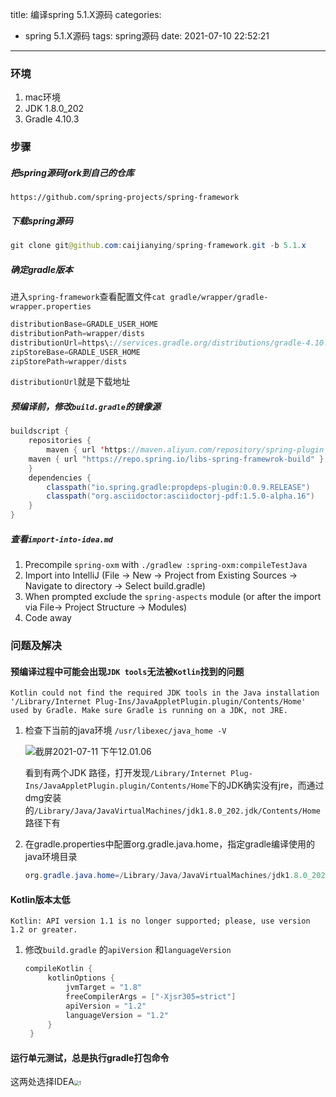 title: 编译spring 5.1.X源码
categories:

  - spring 5.1.X源码
tags: spring源码
date: 2021-07-10 22:52:21

---

### 环境

1. mac环境
2. JDK 1.8.0_202
3. Gradle 4.10.3

### 步骤

##### 把spring源码fork到自己的仓库

`https://github.com/spring-projects/spring-framework`

<!--more-->

##### 下载spring源码

```java
git clone git@github.com:caijianying/spring-framework.git -b 5.1.x
```

##### 确定gradle版本

进入`spring-framework`查看配置文件`cat gradle/wrapper/gradle-wrapper.properties`

```java
distributionBase=GRADLE_USER_HOME
distributionPath=wrapper/dists
distributionUrl=https\://services.gradle.org/distributions/gradle-4.10.3-bin.zip
zipStoreBase=GRADLE_USER_HOME
zipStorePath=wrapper/dists
```

`distributionUrl`就是下载地址

##### 预编译前，修改`build.gradle`的镜像源

```java
buildscript {
	repositories {
		maven { url 'https://maven.aliyun.com/repository/spring-plugin' }
    maven { url "https://repo.spring.io/libs-spring-framewrok-build" }
	}
	dependencies {
		classpath("io.spring.gradle:propdeps-plugin:0.0.9.RELEASE")
		classpath("org.asciidoctor:asciidoctorj-pdf:1.5.0-alpha.16")
	}
}
```

##### 查看`import-into-idea.md`

1. Precompile `spring-oxm` with `./gradlew :spring-oxm:compileTestJava`
2. Import into IntelliJ (File -> New -> Project from Existing Sources -> Navigate to directory -> Select build.gradle)
3. When prompted exclude the `spring-aspects` module (or after the import via File-> Project Structure -> Modules)
4. Code away



### 问题及解决

#### 预编译过程中可能会出现`JDK tools`无法被`Kotlin`找到的问题

`Kotlin could not find the required JDK tools in the Java installation '/Library/Internet Plug-Ins/JavaAppletPlugin.plugin/Contents/Home' used by Gradle. Make sure Gradle is running on a JDK, not JRE.`

1. 检查下当前的java环境 `/usr/libexec/java_home -V`

   ![截屏2021-07-11 下午12.01.06](https://www.caijy.top//%E6%88%AA%E5%B1%8F2021-07-11%20%E4%B8%8B%E5%8D%8812.01.06.png)

   看到有两个JDK 路径，打开发现`/Library/Internet Plug-Ins/JavaAppletPlugin.plugin/Contents/Home`下的JDK确实没有jre，而通过dmg安装的`/Library/Java/JavaVirtualMachines/jdk1.8.0_202.jdk/Contents/Home`路径下有

2. 在gradle.properties中配置org.gradle.java.home，指定gradle编译使用的java环境目录

   ```java
   org.gradle.java.home=/Library/Java/JavaVirtualMachines/jdk1.8.0_202.jdk/Contents/Home

#### Kotlin版本太低

`Kotlin: API version 1.1 is no longer supported; please, use version 1.2 or greater.`

1. 修改`build.gradle` 的`apiVersion` 和`languageVersion`

   ```java
   compileKotlin {
   		kotlinOptions {
   			jvmTarget = "1.8"
   			freeCompilerArgs = ["-Xjsr305=strict"]
   			apiVersion = "1.2"
   			languageVersion = "1.2"
   		}
   	}
   ```

#### 运行单元测试，总是执行gradle打包命令

这两处选择IDEA<img src="https://www.caijy.top//1.png" alt="1" style="zoom:50%;" />

